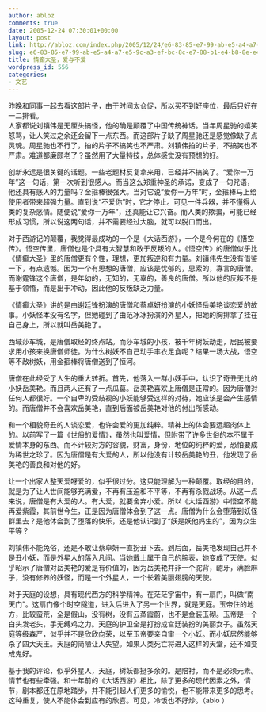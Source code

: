 ```yaml
---
author: abloz
comments: true
date: 2005-12-24 07:30:01+00:00
layout: post
link: http://abloz.com/index.php/2005/12/24/e6-83-85-e7-99-ab-e5-a4-a7-e5-9c-a3-ef-bc-8c-e7-88-b1-e4-b8-8e-e4-b8-8d-e7-88-b1/
slug: e6-83-85-e7-99-ab-e5-a4-a7-e5-9c-a3-ef-bc-8c-e7-88-b1-e4-b8-8e-e4-b8-8d-e7-88-b1
title: 情癫大圣，爱与不爱
wordpress_id: 556
categories:
- 文艺
---
```


  
昨晚和同事一起去看这部片子，由于时间太仓促，所以买不到好座位，最后只好在一二排看。  
人家都说刘镇伟是无厘头搞怪，他的确是颠覆了中国传统神话。当年周星驰的嬉笑怒骂，让人笑过之余还会留下一点东西。而这部片子缺了周星驰还是感觉像缺了点灵魂。周星驰也不行了，拍的片子不搞笑也不严肃。刘镇伟拍的片子，不搞笑也不严肃。难道都廉颇老了？虽然用了大量特技，总体感觉没有预想的好。




创新永远是很关键的话题。一些老题材反复拿来用，已经并不搞笑了。“爱你一万年”这一句话，第一次听到很感人。而当这么郑重神圣的承诺，变成了一句咒语，他还具有感人的力量吗？金箍棒很强大。当对它说“爱你一万年”时，金箍棒马上给使用者带来超强力量。直到说“不爱你”时，它才停止。可见一件兵器，并不懂得人类的复杂感情。随便说“爱你一万年”，还真能让它兴奋。而人类的欺骗，可能已经形成习惯，所以说这两句话，并不需要经过大脑，就可以脱口而出。




对于西游记的颠覆，我觉得最成功的一个是《大话西游》，一个是今何在的《悟空传》。悟空传里，唐僧也是个具有大智慧和敢于反叛的人。《悟空传》的唐僧似乎比《情癫大圣》里的唐僧更有个性，理想，更加叛逆和有力量。刘镇伟先生没有借鉴一下，有点遗憾。因为一个有思想的唐僧，应该是忧郁的，思索的，寡言的唐僧。而谢霆锋这个唐僧，是年幼的，无知的，无辜的，善良的唐僧。所以他的反叛不是基于领悟，而是出于冲动，因此他的反叛缺乏力量。




《情癫大圣》讲的是由谢廷锋扮演的唐僧和蔡卓妍扮演的小妖怪岳美艳谈恋爱的故事。小妖怪本没有名字，但她碰到了由范冰冰扮演的外星人，把她的胸排拿了挂在自己身上，所以就叫岳美艳了。




西域莎车城，是唐僧取经的终点站。而莎车城的小孩，被千年树妖劫走，居民被要求用小孩来换唐僧师徒。为什么树妖不自己动手丰衣足食呢？结果一场大战，悟空等不敌树妖，用金箍棒将唐僧送到了恒河。




唐僧在此经受了人生的重大转折。首先，他落入一群小妖手中，认识了奇丑无比的小妖岳美艳。而且两人还有了一点瓜葛。岳美艳喜欢上唐僧是正常的。因为唐僧对任何人都很好。一个自卑的受歧视的小妖能够受这样的对待，她应该是会产生感情的。而唐僧并不会喜欢岳美艳，直到后面被岳美艳对他的付出所感动。




和一个相貌奇丑的人谈恋爱，也许会爱的更加纯粹。精神上的体会要远超肉体上的。以前写了一篇《世俗的爱情》，虽然也叫爱情，但附带了许多世俗的本不属于爱情本身的东西。而不计较对方的容貌，财富，身份，地位的纯粹的爱，恐怕要成为稀世之珍了。因为唐僧是有大爱的人，所以他没有计较岳美艳的丑，他发现了岳美艳的善良和对他的好。




让一个出家人整天爱呀爱的，似乎很过分。这只能理解为一种颠覆。取经的目的，就是为了让人世间能够充满爱，不再有压迫和不平等，不再有杀戮战场。从这一点来说，唐僧是有大爱的人。有大爱，就要舍弃小爱。所以《大话西游》中悟空不能再爱紫霞，其前世今生，正是因为唐僧体会到了这一点。唐僧为什么会堕落到妖怪群里去？是他体会到了堕落的快乐，还是他认识到了“妖是妖他妈生的”，因为众生平等？




刘镇伟不能免俗，还是不敢让蔡卓妍一直扮丑下去。到后面，岳美艳发现自己并不是丑小妖，而是外星人的落入凡间。当她戴上属于自己的腕表，她变成了天使。似乎昭示了唐僧对岳美艳的爱是有价值的，因为岳美艳并非一个驼背，龅牙，满脸麻子，没有修养的妖怪，而是一个外星人，一个长着美丽翅膀的天使。




对于天庭的设想，具有现代西方的科学精神。在茫茫宇宙中，有一扇门，叫做“南天门”。这扇门像个时空隧道，进入后进入了另一个世界，就是天庭。玉帝住的地方，比较蛮荒，全是假山，没有树，没有云蒸霞蔚，也不是金装玉砌。玉帝是一个白头发老头，手无缚鸡之力。天庭的护卫全是打扮成宫廷装扮的美丽女子。虽然天庭等级森严，似乎并不是欣欣向荣，以至玉帝要亲自审一个小妖。而小妖居然能够杀了四大天王。天庭的简陋让人失望。如果人类死亡将进入这样的天堂，还不如变成鬼好。




基于我的评论，似乎外星人，天庭，树妖都挺多余的。是陪衬，而不是必须元素。情节也有些牵强。和十年前的《大话西游》相比，除了更多的现代因素之外，情节，剧本都还在原地踏步，并不能引起人们更多的愉悦，也不能带来更多的思考。这种重复，使人不能体会到应有的欣喜。可见，冷饭也不好炒。（ablo ）

